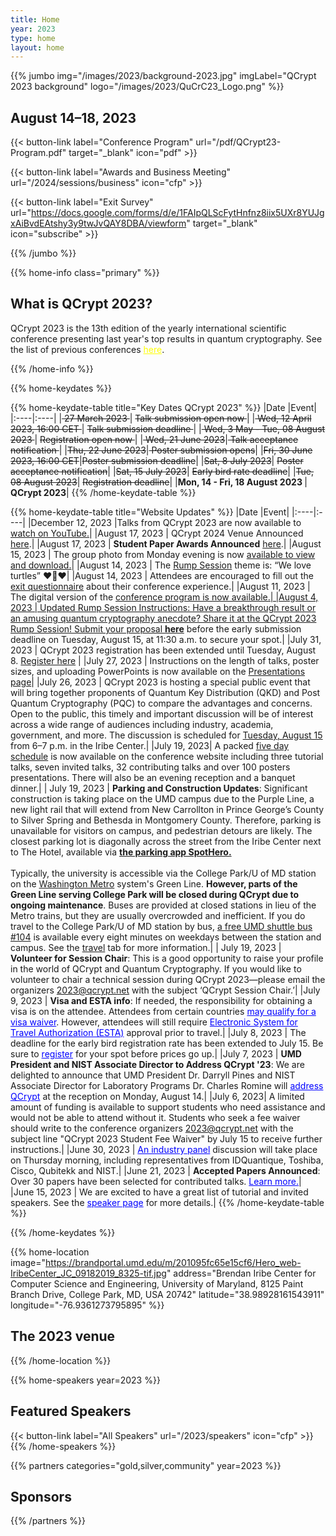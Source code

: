 ```yaml
---
title: Home
year: 2023
type: home
layout: home
---
```

<!-- JUMBO -->
{{% jumbo img="/images/2023/background-2023.jpg" imgLabel="QCrypt 2023 background" 
logo="/images/2023/QuCrC23_Logo.png" %}}

## August 14–18, 2023

{{< button-link label="Conference Program"
                url="/pdf/QCrypt23-Program.pdf"
                target="_blank"
                icon="pdf" >}}

{{< button-link label="Awards and Business Meeting"
                url="/2024/sessions/business"
                icon="cfp" >}}

{{< button-link label="Exit Survey"
                url="https://docs.google.com/forms/d/e/1FAIpQLScFytHnfnz8iix5UXr8YUJgxAiBvdEAtshy3y9twJvQAY8DBA/viewform"
                target="_blank"
                icon="subscribe" >}}


{{% /jumbo %}}


{{% home-info class="primary" %}}

## What is QCrypt 2023?

QCrypt 2023 is the 13th edition of the yearly international scientific conference presenting last year's top results in quantum cryptography. See the list of previous conferences <a style="color: yellow" href="/2024/charter/#history-of-qcrypt">here</a>.

{{% /home-info %}}

{{% home-keydates %}}

{{% home-keydate-table title="Key Dates QCrypt 2023" %}}
|Date |Event|
|:----|:----|
|<strike> 27 March 2023 </strike> | <!-- <a href="https://hotcrp.science.uva.nl/" target="_blank"> --> <strike> Talk submission open now </strike>|
|<strike> Wed, 12 April 2023, 16:00 CET </strike> | <strike> Talk submission deadline </strike>|
|<strike> Wed, 3 May - Tue, 08 August 2023 </strike>| <strike> Registration open now </strike>|
|<strike> Wed, 21 June 2023</strike>|<strike> Talk acceptance notification </strike>|
|<strike>Thu, 22 June 2023</strike>|<strike> Poster submission opens</strike>|
|<strike>Fri, 30 June 2023, 16:00 CET</strike>|<strike>Poster submission deadline</strike>|
|<strike>Sat, 8 July 2023</strike>| <strike>Poster acceptance notification</strike>|
|<strike>Sat, 15 July 2023</strike>| <strike>Early bird rate deadline</strike>|
|<strike>Tue, 08 August 2023</strike>| <strike>Registration deadline</strike>|
|<strong>Mon, 14 - Fri, 18 August 2023 </strong>| <strong>QCrypt 2023</strong>|
{{% /home-keydate-table %}}

{{% home-keydate-table title="Website Updates" %}}
|Date |Event|
|:----|:----|
|December 12, 2023 |Talks from QCrypt 2023 are now available to <a href="https://www.youtube.com/playlist?list=PLbY0Lk6JsgBEph5CPYTQZs6cOKBPGSnnI">watch on YouTube.</a>|
|August 17, 2023 | QCrypt 2024 Venue Announced <a href="/2023/2024"> here</a>.|
|August 17, 2023 | <strong>Student Paper Awards Announced</strong> <a href="/2023/sessions/business/">here</a>.|
|August 15, 2023 | The group photo from Monday evening is now <a href="https://umd.box.com/s/ro56fac22mf5j8xkjcb06ggw0igil4nv">available to view and download.</a>|
|August 14, 2023 | The <a href="/2023/sessions/rump/">Rump Session</a> theme is: “We love turtles” ❤️🐢❤️|
|August 14, 2023 | Attendees are encouraged to fill out the <a target="_blank" href="https://docs.google.com/forms/d/e/1FAIpQLScFytHnfnz8iix5UXr8YUJgxAiBvdEAtshy3y9twJvQAY8DBA/viewform">exit questionnaire</a> about their conference experience.|
|August 11, 2023 | The digital version of the <a href="https://umd.box.com/s/0gp344b5j4wupyrv9wbivjdpfw350rvx">conference program is now available.|
|August 4, 2023 | Updated Rump Session Instructions: Have a breakthrough result or an amusing quantum cryptography anecdote? Share it at the QCrypt 2023 Rump Session! Submit your proposal <a href="/2023/sessions/rump/"><strong>here</strong></a> before the early submission deadline on Tuesday, August 15, at 11:30 a.m. to secure your spot.|
|July 31, 2023 | QCrypt 2023 registration has been extended until Tuesday, August 8. [Register here](https://app.certain.com/profile/3363153) |
|July 27, 2023 | Instructions on the length of talks, poster sizes, and uploading PowerPoints is now available on the <a href="2023/presentations/">Presentations page</a>|
|July 26, 2023 |  QCrypt 2023 is hosting a special public event that will bring together proponents of Quantum Key Distribution (QKD) and Post Quantum Cryptography (PQC) to compare the advantages and concerns. Open to the public, this timely and important discussion will be of interest across a wide range of audiences including industry, academia, government, and more. The discussion is scheduled for <a href="/2023/schedule/#day_2023-08-15">Tuesday, August 15</a> from 6–7 p.m. in the Iribe Center.|
|July 19, 2023| A packed <a href="/2023/schedule">five day schedule</a> is now available on the conference website including three tutorial talks, seven invited talks, 32 contributing talks and over 100 posters presentations. There will also be an evening reception and a banquet dinner.|
| July 19, 2023 | <strong>Parking and Construction Updates</strong>: Significant construction is taking place on the UMD campus due to the Purple Line, a new light rail that will extend from New Carrollton in Prince George’s County to Silver Spring and Bethesda in Montgomery County. Therefore, parking is unavailable for visitors on campus, and pedestrian detours are likely. The closest parking lot is diagonally across the street from the Iribe Center next to The Hotel, available via <strong><a href="https://www.offcampusparking.com/collegepark">the parking app SpotHero.</a></strong><br><br>Typically, the university is accessible via the College Park/U of MD station on the <a href="https://www.wmata.com/">Washington Metro</a> system's Green Line. <strong>However, parts of the Green Line serving College Park will be closed during QCrypt due to ongoing maintenance</strong>. Buses are provided at closed stations in lieu of the Metro trains, but they are usually overcrowded and inefficient. If you do travel to the College Park/U of MD station by bus, <a href="https://transportation.umd.edu/shuttle-um/104/501">a free UMD shuttle bus #104</a> is available every eight minutes on weekdays between the station and campus. See the <a href="https://2023.qcrypt.net/travel/">travel</a> tab for more information.|
| July 19, 2023 | <strong>Volunteer for Session Chair</strong>: This is a good opportunity to raise your profile in the world of QCrypt and Quantum Cryptography. If you would like to volunteer to chair a technical session during QCrypt 2023—please email the organizers [2023@qcrypt.net](mailto:2023@qcrypt.net?subject=QCrypt%20Session%20Chair) with the subject ‘QCrypt Session Chair.’|
|July 9, 2023 | <strong>Visa and ESTA info</strong>: If needed, the responsibility for obtaining a visa is on the attendee. Attendees from certain countries <a style="color: blue" href="https://esta.cbp.dhs.gov/esta">may qualify for a visa waiver</a>. However, attendees will still require <a style="color: blue" href="https://esta.cbp.dhs.gov/esta">Electronic System for Travel Authorization (ESTA)</a> approval prior to travel.|
|July 8, 2023 | The deadline for the early bird registration rate has been extended to July 15. Be sure to <a style="color: blue" href="/2023/registration">register</a> for your spot before prices go up.|
|July 7, 2023 | <strong>UMD President and NIST Associate Director to Address QCrypt '23</strong>: We are delighted to announce that UMD President Dr. Darryll Pines and NIST Associate Director for Laboratory Programs Dr. Charles Romine will <a style="color: blue" href="/2023/speakers">address QCrypt</a> at the reception on Monday, August 14.|
|July 6, 2023| A limited amount of funding is available to support students who need assistance and would not be able to attend without it. Students who seek a fee waiver should write to the conference organizers [2023@qcrypt.net](mailto:2023@qcrypt.net?subject=QCrypt%202023%20Student%20Fee%20Waiver) with the subject line "QCrypt 2023 Student Fee Waiver" by July 15 to receive further instructions.|
|June 30, 2023 | <a style="color: blue" href="/2023/speakers">An industry panel</a> discussion will take place on Thursday morning, including representatives from IDQuantique, Toshiba, Cisco, Qubitekk and NIST.|
|June 21, 2023 | <strong>Accepted Papers Announced</strong>: Over 30 papers have been selected for contributed talks. <a style="color: blue" href="/2023/accepted-papers">Learn more.</a>|
|June 15, 2023 | We are excited to have a great list of tutorial and invited speakers. See the <a style="color: blue" href="/2023/peakers">speaker page</a> for more details.|
{{% /home-keydate-table %}}

{{% /home-keydates %}}

{{% home-location
    image="https://brandportal.umd.edu/m/201095fc65e15cf6/Hero_web-IribeCenter_JC_09182019_8325-tif.jpg"
    address="Brendan Iribe Center for Computer Science and Engineering, University of Maryland, 8125 Paint Branch Drive, College Park, MD, USA 20742"
    latitude="38.98928161543911"
    longitude="-76.9361273795895"
    %}}

## The 2023 venue
{{% /home-location %}}

{{% home-speakers year=2023 %}}
## Featured Speakers
{{< button-link label="All Speakers"
                url="/2023/speakers"
                icon="cfp" >}}
{{% /home-speakers %}}

{{% partners categories="gold,silver,community" year=2023 %}}
## Sponsors
{{% /partners %}}

